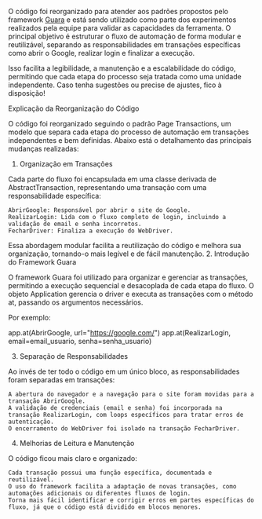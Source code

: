 O código foi reorganizado para atender aos padrões propostos pelo framework [Guara](https://github.com/douglasdcm/guara/tree/main) e está sendo utilizado como parte dos experimentos realizados pela equipe para validar as capacidades da ferramenta. O principal objetivo é estruturar o fluxo de automação de forma modular e reutilizável, separando as responsabilidades em transações específicas como abrir o Google, realizar login e finalizar a execução.

Isso facilita a legibilidade, a manutenção e a escalabilidade do código, permitindo que cada etapa do processo seja tratada como uma unidade independente. Caso tenha sugestões ou precise de ajustes, fico à disposição!

Explicação da Reorganização do Código

O código foi reorganizado seguindo o padrão Page Transactions, um modelo que separa cada etapa do processo de automação em transações independentes e bem definidas. Abaixo está o detalhamento das principais mudanças realizadas:
1. Organização em Transações

Cada parte do fluxo foi encapsulada em uma classe derivada de AbstractTransaction, representando uma transação com uma responsabilidade específica:

    AbrirGoogle: Responsável por abrir o site do Google.
    RealizarLogin: Lida com o fluxo completo de login, incluindo a validação de email e senha incorretos.
    FecharDriver: Finaliza a execução do WebDriver.

Essa abordagem modular facilita a reutilização do código e melhora sua organização, tornando-o mais legível e de fácil manutenção.
2. Introdução do Framework Guara

O framework Guara foi utilizado para organizar e gerenciar as transações, permitindo a execução sequencial e desacoplada de cada etapa do fluxo. O objeto Application gerencia o driver e executa as transações com o método at, passando os argumentos necessários.

Por exemplo:

app.at(AbrirGoogle, url="https://google.com/")
app.at(RealizarLogin, email=email_usuario, senha=senha_usuario)

3. Separação de Responsabilidades

Ao invés de ter todo o código em um único bloco, as responsabilidades foram separadas em transações:

    A abertura do navegador e a navegação para o site foram movidas para a transação AbrirGoogle.
    A validação de credenciais (email e senha) foi incorporada na transação RealizarLogin, com loops específicos para tratar erros de autenticação.
    O encerramento do WebDriver foi isolado na transação FecharDriver.

4. Melhorias de Leitura e Manutenção

O código ficou mais claro e organizado:

    Cada transação possui uma função específica, documentada e reutilizável.
    O uso do framework facilita a adaptação de novas transações, como automações adicionais ou diferentes fluxos de login.
    Torna mais fácil identificar e corrigir erros em partes específicas do fluxo, já que o código está dividido em blocos menores.
